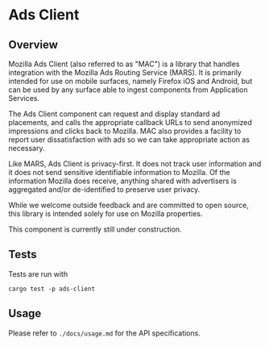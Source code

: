 # Ads Client

## Overview

Mozilla Ads Client (also referred to as "MAC") is a library that handles integration with the Mozilla Ads Routing Service (MARS). It is primarily intended for use on mobile surfaces, namely Firefox iOS and Android, but can be used by any surface able to ingest components from Application Services.

The Ads Client component can request and display standard ad placements, and calls the appropriate callback URLs to send anonymized impressions and clicks back to Mozilla. MAC also provides a facility to report user dissatisfaction with ads so we can take appropriate action as necessary.

Like MARS, Ads Client is privacy-first. It does not track user information and it does not send sensitive identifiable information to Mozilla. Of the information Mozilla does receive, anything shared with advertisers is aggregated and/or de-identified to preserve user privacy.

While we welcome outside feedback and are committed to open source, this library is intended solely for use on Mozilla properties.

This component is currently still under construction.

## Tests

Tests are run with

```shell
cargo test -p ads-client
```

## Usage

Please refer to `./docs/usage.md` for the API specifications.
